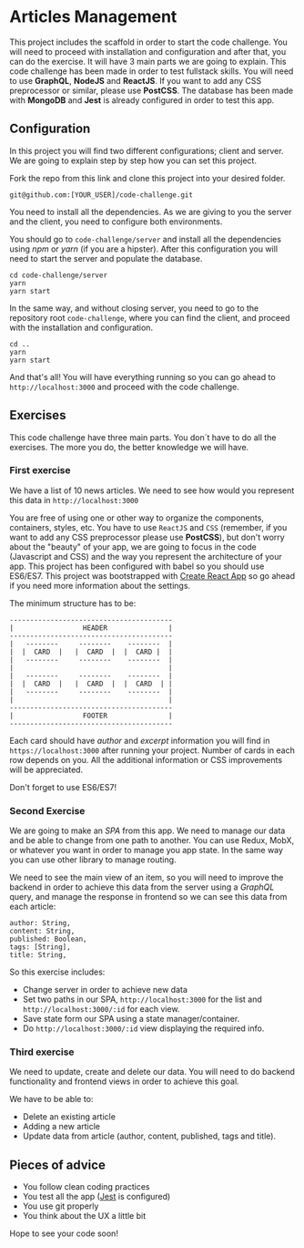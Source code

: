 Articles Management
=====================

This project includes the scaffold in order to start the code challenge. You will need to proceed with installation and configuration and after that, you can do the exercise. It will have 3 main parts we are going to explain. This code challenge has been made in order to test fullstack skills. You will need to use **GraphQL**, **NodeJS** and **ReactJS**. If you want to add any CSS preprocessor or similar, please use **PostCSS**. The database has been made with **MongoDB** and **Jest** is already configured in order to test this app.

## Configuration

In this project you will find two different configurations; client and server. We are going to explain step by step how you can set this project.

Fork the repo from this link and clone this project into your desired folder.

```
git@github.com:[YOUR_USER]/code-challenge.git
```

You need to install all the dependencies. As we are giving to you the server and the client, you need to configure both environments.

You should go to `code-challenge/server` and install all the dependencies using *npm* or *yarn* (if you are a hipster). After this configuration you will need to start the server and populate the database.

```
cd code-challenge/server
yarn
yarn start
```

In the same way, and without closing server, you need to go to the repository root `code-challenge`, where you can find the client, and proceed with the installation and configuration.

```
cd ..
yarn
yarn start
```
And that's all! You will have everything running so you can go ahead to `http://localhost:3000` and proceed with the code challenge.

## Exercises

This code challenge have three main parts. You don´t have to do all the exercises. The more you do, the better knowledge we will have.

### First exercise

We have a list of 10 news articles. We need to see how would you represent this data in `http://localhost:3000`

You are free of using one or other way to organize the components, containers, styles, etc. You have to use `ReactJS` and `CSS` (remember, if you want to add any CSS preprocessor please use **PostCSS**), but don't worry about the "beauty" of your app, we are going to focus in the code (Javascript and CSS) and the way you represent the architecture of your app. This project has been configured with babel so you should use ES6/ES7. This project was bootstrapped with [Create React App](https://github.com/facebookincubator/create-react-app) so go ahead if you need more information about the settings.

The minimum structure has to be:

```
----------------------------------------
|                 HEADER               |
----------------------------------------
|   --------     --------    --------  |
|  |  CARD  |   |  CARD  |  |  CARD |  |
|   --------     --------    --------  |
|                                      |
|   --------     --------    --------  |
|  |  CARD  |   |  CARD  |  |  CARD  | |
|   --------     --------    --------  |
|                                      |
----------------------------------------
|                 FOOTER               |
----------------------------------------
```

Each card should have *author* and *excerpt* information you will find in `https://localhost:3000` after running your project. Number of cards in each row depends on you. All the additional information or CSS improvements will be appreciated.

Don't forget to use ES6/ES7!

### Second Exercise
We are going to make an *SPA* from this app. We need to manage our data and be able to change from one path to another.  You can use Redux, MobX, or whatever you want in order to manage you app state. In the same way you can use other library to manage routing.

We need to see the main view of an item, so you will need to improve the backend in order to achieve this data from the server using a *GraphQL* query, and manage the response in frontend so we can see this data from each article:

```
author: String,
content: String,
published: Boolean,
tags: [String],
title: String,
```

So this exercise includes:

* Change server in order to achieve new data
* Set two paths in our SPA, `http://localhost:3000` for the list and `http://localhost:3000/:id` for each view.
* Save state form our SPA using a state manager/container.
* Do `http://localhost:3000/:id` view displaying the required info.

### Third exercise
We need to update, create and delete our data. You will need to do backend functionality and frontend views in order to achieve this goal.

We have to be able to:

* Delete an existing article
* Adding a new article
* Update data from article (author, content, published, tags and title).

## Pieces of advice

* You follow clean coding practices
* You test all the app ([Jest](https://facebook.github.io/jest/) is configured)
* You use git properly
* You think about the UX a little bit

Hope to see your code soon!
